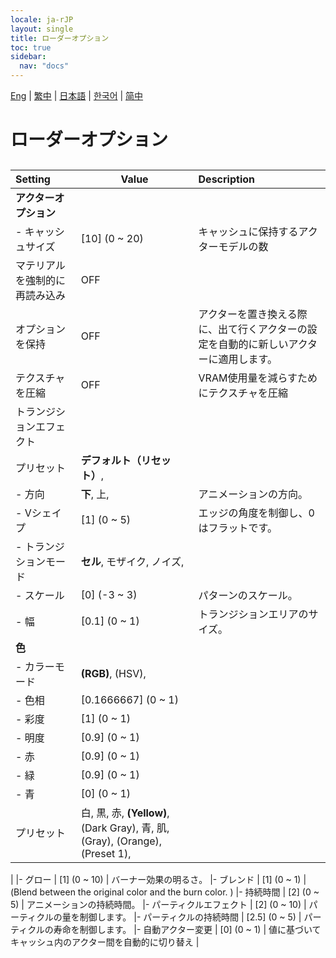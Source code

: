 ```yaml
---
locale: ja-rJP
layout: single
title: ローダーオプション
toc: true
sidebar:
  nav: "docs"
---
```

[Eng](/dancexr/menu/2025.4/actors/loader_options) | [繁中](/tw/dancexr/menu/2025.4/actors/loader_options) | [日本語](/jp/dancexr/menu/2025.4/actors/loader_options) | [한국어](/kr/dancexr/menu/2025.4/actors/loader_options) | [简中](/zh/dancexr/menu/2025.4/actors/loader_options)

# ローダーオプション

## 

| Setting | Value | Description |
| :--- | --- | :--- |
|**アクターオプション** | | 
|- キャッシュサイズ | [10] (0 ~ 20) | キャッシュに保持するアクターモデルの数
| マテリアルを強制的に再読み込み | OFF | 
| オプションを保持 | OFF | アクターを置き換える際に、出て行くアクターの設定を自動的に新しいアクターに適用します。
| テクスチャを圧縮 | OFF | VRAM使用量を減らすためにテクスチャを圧縮
| トランジションエフェクト || 
| プリセット | **デフォルト（リセット）**,  |  |
|- 方向 | **下**, 上,  | アニメーションの方向。
|- Vシェイプ | [1] (0 ~ 5) | エッジの角度を制御し、0はフラットです。
|- トランジションモード | **セル**, モザイク, ノイズ,  | 
|- スケール | [0] (-3 ~ 3) | パターンのスケール。
|- 幅 | [0.1] (0 ~ 1) | トランジションエリアのサイズ。
|**色** | | 
|- カラーモード | **(RGB)**, (HSV),  | 
|- 色相 | [0.1666667] (0 ~ 1) | 
|- 彩度 | [1] (0 ~ 1) | 
|- 明度 | [0.9] (0 ~ 1) | 
|- 赤 | [0.9] (0 ~ 1) | 
|- 緑 | [0.9] (0 ~ 1) | 
|- 青 | [0] (0 ~ 1) | 
| プリセット | 白, 黒, 赤, **(Yellow)**, (Dark Gray), 青, 肌, (Gray), (Orange), (Preset 1),  |  |
|
|- グロー | [1] (0 ~ 10) | バーナー効果の明るさ。
|- ブレンド | [1] (0 ~ 1) | (Blend between the original color and the burn color. )
|- 持続時間 | [2] (0 ~ 5) | アニメーションの持続時間。
|- パーティクルエフェクト | [2] (0 ~ 10) | パーティクルの量を制御します。
|- パーティクルの持続時間 | [2.5] (0 ~ 5) | パーティクルの寿命を制御します。
|- 自動アクター変更 | [0] (0 ~ 1) | 値に基づいてキャッシュ内のアクター間を自動的に切り替え
|
